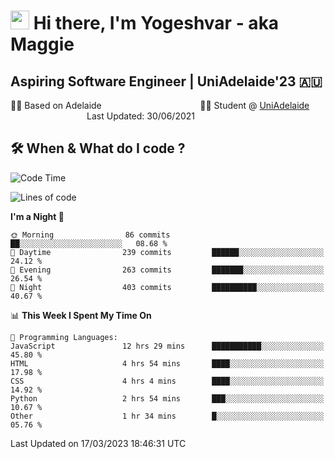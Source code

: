 <h1><img src="https://emojis.slackmojis.com/emojis/images/1531849430/4246/blob-sunglasses.gif?1531849430" width="30"/> Hi there, I'm Yogeshvar - aka Maggie</h1>

## Aspiring Software Engineer | UniAdelaide'23 🇦🇺  
🏂🏻  Based on Adelaide &nbsp;&nbsp;&nbsp;&nbsp;&nbsp;&nbsp;&nbsp;&nbsp;&nbsp;&nbsp;&nbsp;&nbsp;&nbsp;&nbsp;&nbsp;&nbsp;&nbsp;&nbsp;&nbsp;&nbsp;&nbsp;&nbsp;&nbsp;&nbsp;&nbsp;&nbsp;&nbsp;&nbsp;&nbsp;&nbsp;&nbsp;&nbsp;&nbsp;&nbsp;&nbsp;&nbsp;&nbsp;&nbsp;&nbsp;👨‍💻 Student @ [UniAdelaide](https://www.adelaide.edu.au)   &nbsp;&nbsp;&nbsp;&nbsp;&nbsp;&nbsp;&nbsp;&nbsp;&nbsp;&nbsp;&nbsp;&nbsp;&nbsp;&nbsp;&nbsp;&nbsp;&nbsp;&nbsp;&nbsp;&nbsp;&nbsp;&nbsp;&nbsp;&nbsp;&nbsp;&nbsp;&nbsp;&nbsp;&nbsp;&nbsp;&nbsp;Last Updated: 30/06/2021

## 🛠 When & What do I code ?  

<!--START_SECTION:waka-->
![Code Time](http://img.shields.io/badge/Code%20Time-2%2C012%20hrs%2030%20mins-blue)

![Lines of code](https://img.shields.io/badge/From%20Hello%20World%20I%27ve%20Written-3.6%20million%20lines%20of%20code-blue)

**I'm a Night 🦉** 

```text
🌞 Morning                86 commits          ██░░░░░░░░░░░░░░░░░░░░░░░   08.68 % 
🌆 Daytime                239 commits         ██████░░░░░░░░░░░░░░░░░░░   24.12 % 
🌃 Evening                263 commits         ███████░░░░░░░░░░░░░░░░░░   26.54 % 
🌙 Night                  403 commits         ██████████░░░░░░░░░░░░░░░   40.67 % 
```


📊 **This Week I Spent My Time On** 

```text
💬 Programming Languages: 
JavaScript               12 hrs 29 mins      ███████████░░░░░░░░░░░░░░   45.80 % 
HTML                     4 hrs 54 mins       ████░░░░░░░░░░░░░░░░░░░░░   17.98 % 
CSS                      4 hrs 4 mins        ████░░░░░░░░░░░░░░░░░░░░░   14.92 % 
Python                   2 hrs 54 mins       ███░░░░░░░░░░░░░░░░░░░░░░   10.67 % 
Other                    1 hr 34 mins        █░░░░░░░░░░░░░░░░░░░░░░░░   05.76 % 
```


 Last Updated on 17/03/2023 18:46:31 UTC
<!--END_SECTION:waka-->
